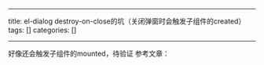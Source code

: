 
--- 
title:  el-dialog destroy-on-close的坑（关闭弹窗时会触发子组件的created） 
tags: []
categories: [] 

---
好像还会触发子组件的mounted，待验证 参考文章：
